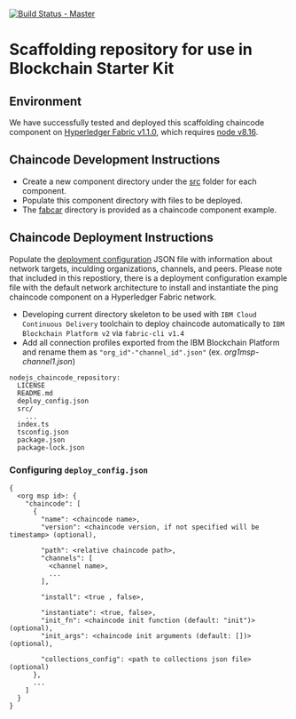 [![Build Status - Master](https://travis-ci.org/IBM-Blockchain-Starter-Kit/chaincode-bootstrap.svg?branch=master)](https://travis-ci.org/IBM-Blockchain-Starter-Kit/chaincode-bootstrap/builds)

# Scaffolding repository for use in Blockchain Starter Kit

## Environment
We have successfully tested and deployed this scaffolding chaincode component on [Hyperledger Fabric v1.1.0](https://hyperledger-fabric.readthedocs.io/en/release-1.1/releases.html), which requires [node v8.16](https://nodejs.org/dist/latest-v8.x/).

## Chaincode Development Instructions
* Create a new component directory under the [src](/src) folder for each component.
* Populate this component directory with files to be deployed.
* The [fabcar](/src/fabcar) directory is provided as a chaincode component example. 

## Chaincode Deployment Instructions
Populate the [deployment configuration](deploy_config.json) JSON file with information about network targets, inculding organizations, channels, and peers. Please note that included in this repostiory, there is a deployment configuration example file with the default network architecture to install and instantiate the ping chaincode component on a Hyperledger Fabric network.

* Developing current directory skeleton to be used with `IBM Cloud Continuous Delivery` toolchain to deploy chaincode automatically to `IBM Blockchain Platform v2` via `fabric-cli v1.4`
* Add all connection profiles exported from the IBM Blockchain Platform and rename them as `"org_id"-"channel_id".json"` (ex. _org1msp-channel1.json_)

```
nodejs_chaincode_repository:     
  LICENSE
  README.md
  deploy_config.json
  src/
    ...
  index.ts
  tsconfig.json
  package.json
  package-lock.json

```

### Configuring `deploy_config.json`
```
{
  <org msp id>: {
    "chaincode": [
      {
        "name": <chaincode name>,
        "version": <chaincode version, if not specified will be timestamp> (optional),
        
        "path": <relative chaincode path>,
        "channels": [
          <channel name>,
          ...
        ],

        "install": <true , false>,

        "instantiate": <true, false>,
        "init_fn": <chaincode init function (default: "init")> (optional),   
        "init_args": <chaincode init arguments (default: [])> (optional),

        "collections_config": <path to collections json file> (optional)
      },
      ...
    ]
  }
}
```